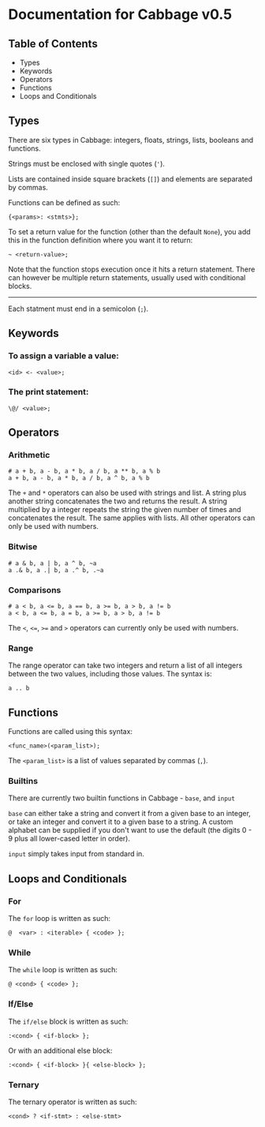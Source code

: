 # Documentation for Cabbage v0.5

## Table of Contents

 - Types
 - Keywords
 - Operators
 - Functions
 - Loops and Conditionals

## Types

There are six types in Cabbage: integers, floats, strings, lists, booleans and functions.

Strings must be enclosed with single quotes (`'`).

Lists are contained inside square brackets (`[]`) and elements are separated by commas.

Functions can be defined as such:

    {<params>: <stmts>};

To set a return value for the function (other than the default `None`), you add this in the function definition where you want it to return:

    ~ <return-value>;

Note that the function stops execution once it hits a return statement. There can however be multiple return statements, usually used with conditional blocks.

---
Each statment must end in a semicolon (`;`).

## Keywords

### To assign a variable a value:

    <id> <- <value>;

### The print statement:

    \@/ <value>;

## Operators

### Arithmetic

    # a + b, a - b, a * b, a / b, a ** b, a % b
    a + b, a - b, a * b, a / b, a ^ b, a % b

The `+` and `*` operators can also be used with strings and list. A string plus another string concatenates the two and returns the result. A string multiplied by a integer repeats the string the given number of times and concatenates the result. The same applies with lists. All other operators can only be used with numbers.

### Bitwise

    # a & b, a | b, a ^ b, ~a
    a .& b, a .| b, a .^ b, .~a

### Comparisons

    # a < b, a <= b, a == b, a >= b, a > b, a != b
    a < b, a <= b, a = b, a >= b, a > b, a != b

The `<`, `<=`, `>=` and `>` operators can currently only be used with numbers.

### Range

The range operator can take two integers and return a list of all integers between the two values, including those values. The syntax is:

    a .. b

## Functions

Functions are called using this syntax:

    <func_name>(<param_list>);

The `<param_list>` is a list of values separated by commas (`,`).

### Builtins

There are currently two builtin functions in Cabbage - `base`, and `input`

`base` can either take a string and convert it from a given base to an integer, or take an integer and convert it to a given base to a string. A custom alphabet can be supplied if you don't want to use the default (the digits 0 - 9 plus all lower-cased letter in order).

`input` simply takes input from standard in.

## Loops and Conditionals

### For

The `for` loop is written as such:

    @  <var> : <iterable> { <code> };

### While

The `while` loop is written as such:

    @ <cond> { <code> };

### If/Else

The `if/else` block is written as such:

    :<cond> { <if-block> };

Or with an additional else block:

    :<cond> { <if-block> }{ <else-block> };

### Ternary

The ternary operator is written as such:

    <cond> ? <if-stmt> : <else-stmt>